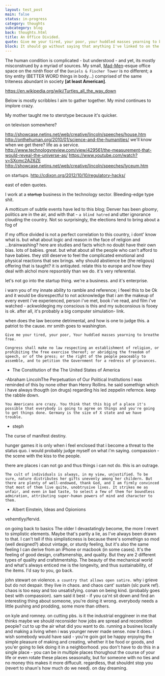 ```yaml
---
layout: test_post
main: false
status: in-progress
category: thoughts
subcategory: blog
back: thoughts.html
title: An Office Divided.
quote: Give me your tired, your poor, your huddled masses yearning to breathe free.
block: It should go without saying that anything I've linked to on the interwebs amidst my vast sea of e-ink is pertinent and worthwhile; if at all possible, please take the time to read and reflect on it, as The [Slow-Web Movement](http://sloweb.com) applies to consumers just as fervently as its creators. Apologies in advance for the multitude of quotations placed in my profile; just as photos and films, they are important to me because of the raw emotion invoked when taken in.
---
```


The human condition is complicated - but understood - and yet, its mostly misconstrued by a myriad of sources. My small, [Mad-Men](http://madmen.com)-esque office space on the _ninth_ floor of the `Daniels & Fischer Tower` is no different; a tiny entity (BETTER WORD things in body...) comprised of the same triteness abundant in society **\[at least American\]**. 

https://en.wikipedia.org/wiki/Turtles_all_the_way_down

Below is mostly scribbles I aim to gather together. My mind continues to implore crazy.

My mother taught me to sterotype because it's quicker.

on televison somewhere?

http://showcase.netins.net/web/creative/lincoln/speeches/house.htm
http://onthehuman.org/2010/01/science-and-the-humanities/
we'll know when we get there?
life as a service.
http://www.technologyreview.com/view/429561/the-measurement-that-would-reveal-the-universe-as/
https://www.youtube.com/watch?v=SXcmc2AZ6ZE
http://showcase.netins.net/web/creative/lincoln/speeches/lyceum.htm

on startups. http://cdixon.org/2012/10/10/regulatory-hacks/

east of eden quotes.

I work at a ~~startup~~ business in the technology sector. Bleeding-edge type shit. 

A motticum of subtle events have led to this blog; Denver has been _gloomy_, politics are in the air, and with that - `a blind hatred` and utter ignorance clouding the country. Not so surprisingly, the elections tend to bring about a fog of 

if my office divided is not a perfect correlation to this country, i dont' know what is. but what about logic and reason in the face of religion and ...brainwashing? here are studies and facts which no doubt have their own bias. lots of babies. great. but what about all the people who can't afford to have babies. they still deserve to feel the complicated emotional and physical reactions that sex brings. why should abstience be (the religous) offering that is taught? it is antiquted. relate this to europe and how they deal with alchol more repsonbily than we do. it's very referential.

let's not go into the startup thing. we're a business. and it's enterprise.

i warn you of my innate ability to ramble and reference; i feeel this to be Ok and it would be disrespectful to not acknowledge that i am the makeup of every event i've experienced, person i've met, book i've read, and film i've watched - ackwoldeging my conscious is this and my subconsious is fooey is ok. after all, it's probably a big computer simulation- link.

when does the law become detrimental, and how is one to judge this.
a patriot to the cause.
mr smith goes to washington.

`Give me your tired, your poor, Your huddled masses yearning to breathe free.`

`Congress shall make no law respecting an establishment of religion, or prohibiting the free exercise thereof; or abridging the freedom of speech, or of the press; or the right of the people peaceably to assemble, and to petition the Government for a redress of grievances.`
- The Constitution of the The United States of America

-Abraham LincolnThe Perpetuation of Our Political Institutions
I was reminded of this by none other than Henry Rollins. he said somethign which i have always thougth (on drugs) regarding his led zeppelin refernce. keep the rabble down.

`You Americans are crazy. You think that this big of a place it's possible that everybody is going to agree on things and you're going to get things done. Germany is the size of X state and we have trouble.`
- steph

The curse of manifest destiny.

hunger games
it is only when i feel enclosed that i become a threat to the status quo. i would probably judge myself on what i'm saying.
compassion - the scene with the kiss to the people.

there are places i can not go and thus things i can not do. this is an outrage.

`The cult of individuals is always, in my view, unjustified. To be sure, nature distributes her gifts unevenly among her childern. But there are plenty of well-endowed, thank God, and I am firmly convinced that most of them live quite, unobtrusive lives. It strikes me as unfair, and even in bad taste, to select a few of them for boundless admiration, attributing super-human powers of mind and character to them.`
- Albert Einstein, Ideas and Opionions

vehemtlyy/fervid.

on going back to basics
The older I devastatingly become, the more I revert to simplistic elements. Maybe that's partly a lie, as I've always been drawn to that. I can't tell if this simplisticness is because there's somethign so mod (well designed?) about vintage, or sturdy feeling, but it's also the same feeling I can derive from an iPhone or macbook (in some cases). It's the feeling of good design, craftsmenship, and quality. But they are 2 different types of quality and crafstmentship. The beauty of the mechanical world and what's always enticed me is the longevity, and thus sustainability, of the items. I'd say to you, go back.

john stewart on violence. `a country that allows open satire.` why i grieve but do not despair. they live in chaos. and chaos cant' sustain (slc punk ref). chaos is too easy and too unsatisfying.
conan on being kind. (probably goes best with compassion). sam said it best - if you ca'nt sit down and find an interesting thing about someone, you're doing it wrong. everybody needs a little pushing and prodding, some more than others.

on kyle and romney.
on cutting pbs. is it the industrial enggineer in me that thinks maybe we should reconsider how jobs are spread and recondition people? cut to up the air what did you want to do. running a busines locally and making a living when i was younger never made sense. now it does. i wish somebody would have said - you're goin got be happy enjoying the simple pleasure of making and creating, whether it be food or goods, and you'er going to liek doing it in a neighborhood. you don't have to do this in a single place - you can be in multiple places thorughout the course of your life or even rotate these places seasonally, but for someone with no ties and no money this makes it more diffucult. regardless, that shouldnt stop you (revert to shaun's how much do we need).
on day dreaming.